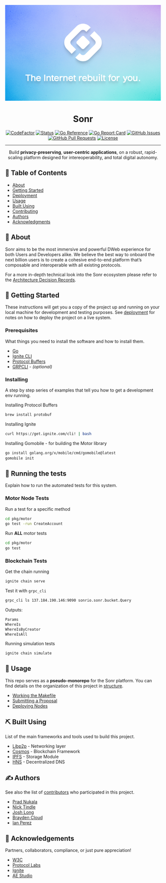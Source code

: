 <p align="center">
  <a href="" rel="noopener">
 <img width=600px src="./docs/static/cover.jpg" alt="Project logo"></a>
</p>

<h1 align="center"><bold>Sonr</bold></h1>

<div align="center">

[![CodeFactor](https://www.codefactor.io/repository/github/sonr-io/sonr/badge)](https://www.codefactor.io/repository/github/sonr-io/sonr)
  [![Status](https://img.shields.io/badge/status-active-success.svg)](https://sonr.io)
  [![Go Reference](https://pkg.go.dev/badge/github.com/sonr-io/sonr.svg)](https://pkg.go.dev/github.com/sonr-io/sonr)
  [![Go Report Card](https://goreportcard.com/badge/github.com/sonr-io/sonr)](https://goreportcard.com/report/github.com/sonr-io/sonr)
  [![GitHub Issues](https://img.shields.io/github/issues/sonr-io/sonr.svg)](https://github.com/sonr-io/sonr/issues)
  [![GitHub Pull Requests](https://img.shields.io/github/issues-pr/sonr-io/sonr.svg)](https://github.com/sonr-io/sonr/pulls)
  [![License](https://img.shields.io/badge/license-GPLv3-blue.svg)](/LICENSE)

</div>

---

<p align="center"> Build <strong>privacy-preserving</strong>, <strong>user-centric applications</strong>, on a robust, rapid-scaling platform designed for intereoperability, and total digital autonomy.
    <br>
</p>

## 📝 Table of Contents
- [About](#about)
- [Getting Started](#getting_started)
- [Deployment](#deployment)
- [Usage](#usage)
- [Built Using](#built_using)
- [Contributing](./docs/guides/CONTRIBUTING.md)
- [Authors](#authors)
- [Acknowledgments](#acknowledgement)

## 🧐 About <a name = "about"></a>
Sonr aims to be the most immersive and powerful DWeb experience for both Users and Developers alike. We believe the best way to onboard the next billion users is to create a cohesive end-to-end platform that’s composable and interoperable with all existing protocols.

For a more in-depth technical look into the Sonr ecosystem please refer to the [Architecture Decision Records](./docs/architecture/GUIDE.md).


## 🏁 Getting Started <a name = "getting_started"></a>
These instructions will get you a copy of the project up and running on your local machine for development and testing purposes. See [deployment](#-deployment-) for notes on how to deploy the project on a live system.

### Prerequisites
What things you need to install the software and how to install them.
- [Go](https://golang.org/doc/install)
- [Ignite CLI](https://github.com/ignite/cli)
- [Protocol Buffers](https://grpc.io)
- [GRPCLI](https://github.com/grpc/grpc/blob/master/doc/command_line_tool.md) - *(optional)*

### Installing
A step by step series of examples that tell you how to get a development env running.

Installing Protocol Buffers

```bash
brew install protobuf
```


Installing Ignite

```bash
curl https://get.ignite.com/cli! | bash
```

Installing Gomobile - for building the Motor library

```bash
go install golang.org/x/mobile/cmd/gomobile@latest
gomobile init
```

## 🔧 Running the tests <a name = "tests"></a>
Explain how to run the automated tests for this system.

### Motor Node Tests


Run a test for a specific method
```bash
cd pkg/motor
go test -run CreateAccount
```

Run <b>ALL</b> motor tests
```bash
cd pkg/motor
go test
```

### Blockchain Tests

Get the chain running
```bash
ignite chain serve
```

Test it with `grpc_cli`
```bash
grpc_cli ls 137.184.190.146:9090 sonrio.sonr.bucket.Query
```
Outputs:
```
Params
WhereIs
WhereIsByCreator
WhereIsAll
```

Running simulation tests
```bash
ignite chain simulate
```

## 🎈 Usage <a name="usage"></a>
This repo serves as a **pseudo-monorepo** for the Sonr platform. You can find details on the organization of this project in [structure](./docs/guides/STRUCTURE.md).
- [Working the Makefile](./docs/guides/USAGE.md#working-the-makefile)
- [Submitting a Proposal](https://github.com/sonr-io/sonr/discussions/521)
- [Deploying Nodes](./docs/guides/DEPLOYMENT.md)

## ⛏️ Built Using <a name = "built_using"></a>
List of the main frameworks and tools used to build this project.
- [Libp2p](https://github.com/libp2p/libp2p) - Networking layer
- [Cosmos](https://github.com/cosmos-sdk/cosmos) - Blockchain Framework
- [IPFS](https://github.com/ipfs/ipfs) - Storage Module
- [HNS](https://handshake.org/) - Decentralized DNS

## ✍️ Authors <a name = "authors"></a>
See also the list of [contributors](https://github.com/sonr-io/sonr/contributors) who participated in this project.
- [Prad Nukala](https://github.com/prnk28)
- [Nick Tindle](https://github.com/ntindle)
- [Josh Long](https://github.com/joshLong145)
- [Brayden Cloud](https://github.com/mcjcloud)
- [Ian Perez](https://github.com/brokecollegekidwithaclothingobsession)

## 🎉 Acknowledgements <a name = "acknowledgement"></a>
Partners, collaborators, compliance, or just pure appreciation!
- [W3C](https://www.w3.org/)
- [Protocol Labs](https://protocol.ai/)
- [Ignite](https://ignite.com/)
- [AE Studio](https://ae.studio/)
